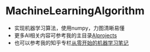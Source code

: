 # MachineLearningAlgorithm
- 实现机器学习算法，使用numpy，力图清晰易懂
- 更多AI相关内容可参考我的主目录[AIprojects](https://github.com/WhatAboutMyStar/AIprojects)
- 也可以参考我的知乎专栏[从零开始的机器学习笔记](https://zhuanlan.zhihu.com/c_1147475953054801920)

